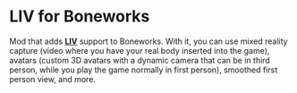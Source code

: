 # LIV for Boneworks

Mod that adds [**LIV**](https://store.steampowered.com/app/755540/LIV/) support to Boneworks. With it, you can use mixed reality capture (video where you have your real body inserted into the game), avatars (custom 3D avatars with a dynamic camera that can be in third person, while you play the game normally in first person), smoothed first person view, and more.
